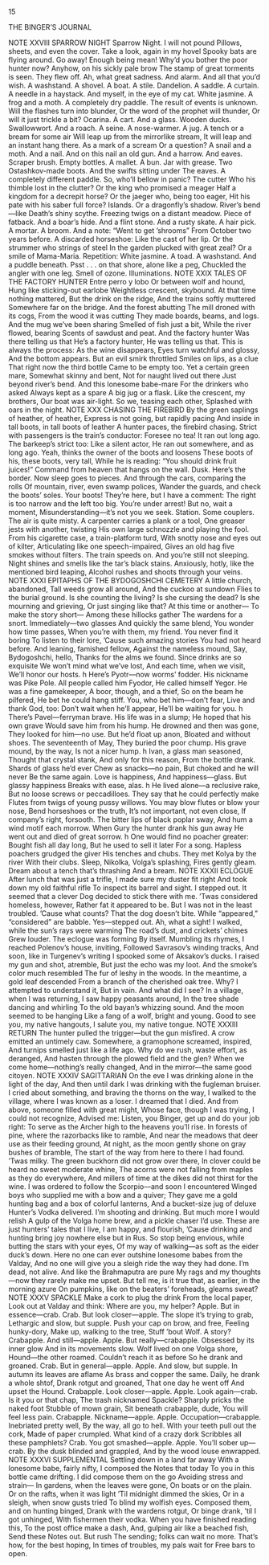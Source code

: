 15

THE BINGER’S JOURNAL

NOTE XXVIII
SPARROW NIGHT
Sparrow Night. I will not pound
Pillows, sheets, and even the cover.
Take a look, again in my hovel
Spooky bats are flying around.
Go away! Enough being mean!
Why’d you bother the poor hunter now?
Anyhow, on his sickly pale brow
The stamp of great torments is seen.
They flew off. Ah, what great sadness.
And alarm. And all that you’d wish.
A washstand. A shovel. A boat.
A stile. Dandelion. A saddle.
A curtain. A needle in a haystack.
And myself, in the eye of my cat.
White jasmine. A frog and a moth.
A completely dry paddle.
The result of events is unknown.
Will the flashes turn into blunder,
Or the word of the prophet will thunder,
Or will it just trickle a bit?
Ocarina. A cart. And a glass.
Wooden ducks. Swallowwort. And a roach.
A seine. A nose-warmer. A jug.
A tench or a bream for some air
Will leap up from the mirrorlike stream,
It will leap and an instant hang there.
As a mark of a scream
Or a question?
A snail and a moth. And a nail.
And on this nail an old gun.
And a harrow. And eaves. Scraper brush.
Empty bottles. A mallet. A bun.
Jar with grease. Two Ostashkov-made boots.
And the swifts sitting under
The eaves.
A completely different paddle.
So, who’ll bellow in panic? The cutter
Who his thimble lost in the clutter?
Or the king who promised a meager
Half a kingdom for a decrepit horse?
Or the jaeger who, being too eager,
Hit his pate with his saber full force?
Islands. Or a dragonfly’s shadow.
River’s bend—like Death’s shiny scythe.
Freezing twigs on a distant meadow.
Piece of fatback. And a boar’s hide.
And a flint stone. And a rusty skate.
A hair pick. A mortar. A broom.
And a note: “Went to get ’shrooms”
From October two years before.
A discarded horseshoe:
Like the cast of her lip.
Or the strummer who strings of steel
In the garden plucked with great zeal?
Or a smile of Mama-Maria.
Repetition: White jasmine. A toad.
A washstand. And a puddle beneath.
Psst . . . on that shore, alone like a peg,
Chuckled the angler with one leg.
Smell of ozone. Illuminations.
NOTE XXIX
TALES OF THE FACTORY HUNTER
Entre perro y lobo
Or between wolf and hound,
Hung like sticking-out earlobe
Weightless crescent, skybound.
At that time nothing mattered,
But the drink on the ridge,
And the trains softly muttered
Somewhere far on the bridge.
And the forest abutting
The mill droned with its cogs,
From the wood it was cutting
They made boards, beams, and logs.
And the mug we’ve been sharing
Smelled of fish just a bit,
While the river flowed, bearing
Scents of sawdust and peat.
And the factory hunter
Was there telling us that
He’s a factory hunter,
He was telling us that.
This is always the process:
As the wine disappears,
Eyes turn watchful and glossy,
And the bottom appears.
But an evil smirk throttled
Smiles on lips, as a clue
That right now the third bottle
Came to be empty too.
Yet a certain green mare,
Somewhat skinny and bent,
Not for naught lived out there
Just beyond river’s bend.
And this lonesome babe-mare
For the drinkers who asked
Always kept as a spare
A big jug or a flask.
Like the crescent, my brothers,
Our boat was air-light.
So we, teasing each other,
Splashed with oars in the night.
NOTE XXX
CHASING THE FIREBIRD
By the green saplings of heather, of heather,
Express is not going, but rapidly pacing
And inside in tall boots, in tall boots of leather
A hunter paces, the firebird chasing.
Strict with passengers is the train’s conductor:
Foresee no tea! It ran out long ago.
The barkeep’s strict too: Like a silent actor,
He ran out somewhere, and as long ago.
Yeah, thinks the owner of the boots and loosens
These boots of his, these boots, very tall,
While he is reading: “You should drink fruit juices!”
Command from heaven that hangs on the wall.
Dusk. Here’s the border. Now sleep goes to pieces.
And through the cars, comparing the rolls
Of mountain, river, even swamp polices,
Wander the guards, and check the boots’ soles.
Your boots! They’re here, but I have a comment:
The right is too narrow and the left too big.
You’re under arrest! But no, wait a moment,
Misunderstanding—it’s not you we seek.
Station. Some couplers. The air is quite misty.
A carpenter carries a plank or a tool,
One greaser jests with another, twisting
His own large schnozzle and playing the fool.
From his cigarette case, a train-platform turd,
With snotty nose and eyes out of kilter,
Articulating like one speech-impaired,
Gives an old hag five smokes without filters.
The train speeds on. And you’re still not sleeping.
Night shines and smells like the tar’s black stains.
Anxiously, hotly, like the mentioned bird leaping,
Alcohol rushes and shoots through your veins.
NOTE XXXI
EPITAPHS OF THE BYDOGOSHCHI 
CEMETERY
A little church, abandoned,
Tall weeds grow all around,
And the cuckoo at sundown
Flies to the burial ground.
Is she counting the living?
Is she cursing the dead?
Is she mourning and grieving,
Or just singing like that?
At this time or another—
To make the story short—
Among these hillocks gather
The wardens for a snort.
Immediately—two glasses
And quickly the same blend,
You wonder how time passes,
When you’re with them, my friend.
You never find it boring
To listen to their lore,
’Cause such amazing stories
You had not heard before.
And leaning, famished fellow,
Against the nameless mound,
Say, Bydogoshchi, hello,
Thanks for the alms we found.
Since drinks are so exquisite
We won’t mind what we’ve lost,
And each time, when we visit,
We’ll honor our hosts.
h
Here’s Pyotr—now worms’ fodder.
His nickname was Pike Pole.
All people called him Fyodor,
He called himself Yegor.
He was a fine gamekeeper,
A boor, though, and a thief,
So on the beam he pilfered,
He bet he could hang stiff.
You, who bet him—don’t fear,
Live and thank God, too:
Don’t wait when he’ll appear,
He’ll be waiting for you.
h
There’s Pavel—ferryman brave.
His life was in a slump;
He hoped that his own grave
Would save him from his hump.
He drowned and then was gone,
They looked for him—no use.
But he’d float up anon,
Bloated and without shoes.
The seventeenth of May,
They buried the poor chump.
His grave mound, by the way,
Is not a nicer hump.
h
Ivan, a glass man seasoned,
Thought that crystal stank,
And only for this reason,
From the bottle drank.
Shards of glass he’d ever
Chew as snacks—no pain,
But choked and he will never
Be the same again.
Love is happiness,
And happiness—glass.
But glassy happiness
Breaks with ease, alas.
h
He lived alone—a reclusive rake,
But no loose screws or peccadilloes.
They say that he could perfectly make
Flutes from twigs of young pussy willows.
You may blow flutes or blow your nose,
Bend horseshoes or the truth,
It’s not important, not even close,
If company’s right, forsooth.
The bitter lips of black poplar sway,
And hum a wind motif each morrow.
When Gury the hunter drank his gun away
He went out and died of great sorrow.
h
One would find no poacher greater:
Bought fish all day long,
But he used to sell it later
For a song.
Hapless poachers grudged the giver
His tenches and chubs.
They met Kolya by the river
With their clubs.
Sleep, Nikolka, Volga’s splashing,
Fires gently gleam.
Dream about a tench that’s thrashing
And a bream.
NOTE XXXII
ECLOGUE
After lunch that was just a trifle,
I made sure my duster fit right
And took down my old faithful rifle
To inspect its barrel and sight.
I stepped out. It seemed that a clever
Dog decided to stick there with me.
’Twas considered homeless, however,
Rather fat it appeared to be.
But I was not in the least troubled.
’Cause what counts? That the dog doesn’t bite.
While “appeared,” “considered” are babble.
Yes—stepped out. Ah, what a sight!
I walked, while the sun’s rays were warming
The road’s dust, and crickets’ chimes
Grew louder. The eclogue was forming
By itself. Mumbling its rhymes,
I reached Polenov’s house, inviting,
Followed Savrasov’s winding tracks,
And soon, like in Turgenev’s writing
I spooked some of Aksakov’s ducks.
I raised my gun and shot, atremble,
But just the echo was my loot.
And the smoke’s color much resembled
The fur of leshy in the woods.
In the meantime, a gold leaf descended
From a branch of the cherished oak tree.
Why? I attempted to understand it,
But in vain. And what did I see?
In a village, when I was returning,
I saw happy peasants around,
In the tree shade dancing and whirling
To the old bayan’s whizzing sound.
And the moon seemed to be hanging
Like a fang of a wolf, bright and young.
Good to see you, my native hangouts,
I salute you, my native tongue.
NOTE XXXIII
RETURN
The hunter pulled the trigger—but the gun misfired.
A crow emitted an untimely caw.
Somewhere, a gramophone screamed, inspired,
And turnips smelled just like a life ago.
Why do we rush, waste effort, as deranged,
And hasten through the plowed field and the glen?
When we come home—nothing’s really changed,
And in the mirror—the same good citoyen.
NOTE XXXIV
SAGITTARIAN
On the eve I was drinking alone in the light of the day,
And then until dark I was drinking with the fugleman 
bruiser.
I cried about something, and braving the thorns on the 
way,
I walked to the village, where I was known as a loser.
I dreamed that I died. And from above, someone filled 
with great might,
Whose face, though I was trying, I could not recognize,
Advised me: Listen, you Binger, get up and do your job 
right:
To serve as the Archer high to the heavens you’ll rise.
In forests of pine, where the razorbacks like to ramble,
And near the meadows that deer use as their feeding 
ground,
At night, as the moon gently shone on gray bushes of 
bramble,
The start of the way from here to there I had found.
’Twas milky. The green buckhorn did not grow over 
there,
In clover could be heard no sweet moderate whine,
The acorns were not falling from maples as they do 
everywhere,
And millers of time at the dikes did not thirst for the 
wine.
I was ordered to follow the Scorpio—and soon I 
encountered
Winged boys who supplied me with a bow and a quiver;
They gave me a gold hunting bag and a box of colorful 
lanterns,
And a bucket-size jug of deluxe Hunter’s Vodka 
delivered.
I’m shooting and drinking. But much more I would relish
A gulp of the Volga home brew, and a pickle chaser I’d 
use.
These are just hunters’ tales that I live, I am happy, and 
flourish,
’Cause drinking and hunting bring joy nowhere else but 
in Rus.
So stop being envious, while butting the stars with your 
eyes,
Of my way of walking—as soft as the eider duck’s 
down.
Here no one can ever outshine lonesome babes from 
the Valday,
And no one will give you a sleigh ride the way they had 
done.
I’m dead, not alive. And like the Brahmaputra are pure
My rags and my thoughts—now they rarely make me 
upset.
But tell me, is it true that, as earlier, in the morning 
azure
On pumpkins, like on the beaters’ foreheads, gleams 
sweat?
NOTE XXXV
SPACKLE
Make a cork to plug the drink
From the local paper,
Look out at Valday and think:
Where are you, my helper?
Apple. But in essence—crab.
Crab. But look closer—apple.
The slope it’s trying to grab,
Lethargic and slow, but supple.
Push your cap on brow, and free,
Feeling hunky-dory,
Make up, walking to the tree,
Stuff ’bout Wolf. A story?
Crabapple. And still—apple.
Apple. But really—crabapple.
Obsessed by its inner glow
And in its movements slow.
Wolf lived on one Volga shore,
Hound—the other roamed.
Couldn’t reach it as before
So he drank and groaned.
Crab. But in general—apple.
Apple. And slow, but supple.
In autumn its leaves are aflame
As brass and copper the same.
Daily, he drank a whole shtof,
Drank rotgut and groaned,
That one day he went off
And upset the Hound.
Crabapple. Look closer—apple.
Apple. Look again—crab.
Is it you or that chap,
The trash nicknamed Spackle?
Sharply pricks the naked foot
Stubble of mown grain,
Sit beneath crabapple, dude,
You will feel less pain.
Crabapple. Nickname—apple.
Apple. Occupation—crabapple.
Inebriated pretty well,
By the way, all go to hell.
With your teeth pull out the cork,
Made of paper crumpled.
What kind of a crazy dork
Scribbles all these pamphlets?
Crab. You got smashed—apple.
Apple. You’ll sober up—crab.
By the dusk blinded and grappled,
And by the wood louse enwrapped.
NOTE XXXVI
SUPPLEMENTAL
Settling down in a land far away
With a lonesome babe, fairly nifty,
I composed the Notes that today
To you in this bottle came drifting.
I did compose them on the go
Avoiding stress and strain—
In gardens, when the leaves were gone,
On boats or on the plain.
Or on the rafts, when it was light
’Til midnight dimmed the skies,
Or in a sleigh, when snow gusts tried
To blind my wolfish eyes.
Composed them, and on hunting binged,
Drank with the wardens rotgut,
Or binge drank, ’til I got unhinged,
With fishermen their vodka.
When you have finished reading this,
To the post office make a dash,
And, gulping air like a beached fish,
Send these Notes out. But rush
The sending; folks can wait no more.
That’s how, for the best hoping,
In times of troubles, my pals wait for
Free bars to open.
